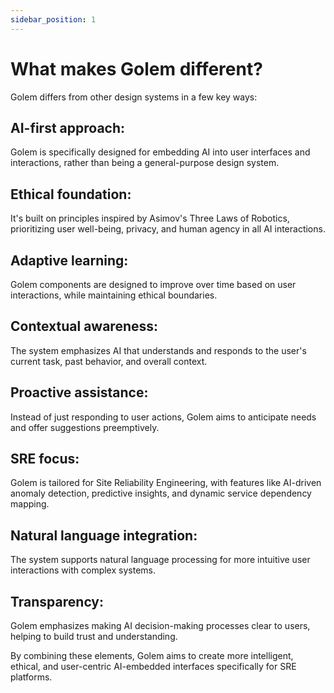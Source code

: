 ```yaml
---
sidebar_position: 1
---
```


# What makes Golem different?

Golem differs from other design systems in a few key ways:

## AI-first approach: 
Golem is specifically designed for embedding AI into user interfaces and interactions, rather than being a general-purpose design system.

## Ethical foundation: 
It's built on principles inspired by Asimov's Three Laws of Robotics, prioritizing user well-being, privacy, and human agency in all AI interactions.

## Adaptive learning: 
Golem components are designed to improve over time based on user interactions, while maintaining ethical boundaries.

## Contextual awareness: 
The system emphasizes AI that understands and responds to the user's current task, past behavior, and overall context.

## Proactive assistance: 
Instead of just responding to user actions, Golem aims to anticipate needs and offer suggestions preemptively.

## SRE focus: 
Golem is tailored for Site Reliability Engineering, with features like AI-driven anomaly detection, predictive insights, and dynamic service dependency mapping.

## Natural language integration: 
The system supports natural language processing for more intuitive user interactions with complex systems.

## Transparency: 
Golem emphasizes making AI decision-making processes clear to users, helping to build trust and understanding.

By combining these elements, Golem aims to create more intelligent, ethical, and user-centric AI-embedded interfaces specifically for SRE platforms.